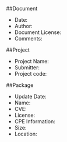 ##Document
* Date: 
* Author: 
* Document License: 
* Comments: 

##Project
* Project Name:
* Submitter:
* Project code:

##Package
* Update Date: 
* Name:
* CVE:
* License: 
* CPE Information: 
* Size: 
* Location: 




